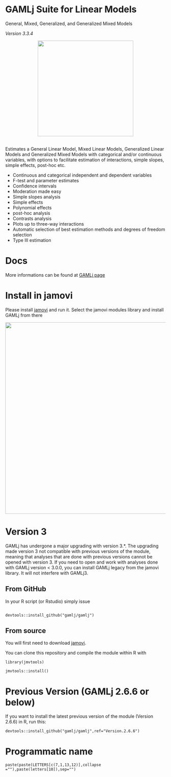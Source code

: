 # GAMLj Suite for Linear Models

General, Mixed, Generalized, and Generalized Mixed Models 

<em id="version">Version 3.3.4 </em>























<center>
<img width="300" src="https://gamlj.github.io/commons/pics/ui.png" class="img-responsive" alt="">
</center>
<br>

Estimates a General Linear Model, Mixed Linear Models, Generalized Linear Models and Generalized Mixed Models with categorical and/or continuous variables, with options to facilitate estimation of interactions, simple slopes, simple effects, post-hoc etc.


* Continuous and categorical independent and dependent variables
* F-test and parameter estimates
* Confidence intervals
* Moderation made easy
* Simple slopes analysis
* Simple effects
* Polynomial effects
* post-hoc analysis
* Contrasts analysis
* Plots up to three-way interactions
* Automatic selection of best estimation methods and degrees of freedom selection
* Type III estimation

# Docs

More informations can be found at [GAMLj page](https://gamlj.github.io/)

# Install in jamovi

Please install [jamovi](https://www.jamovi.org/download.html) and run it. Select the jamovi modules library and install GAMLj from there


<center>
<img width="600" src="https://gamlj.github.io/glm/install.png" class="img-responsive" alt="">
</center>

# Version 3

GAMLj has undergone a major upgrading with version 3.*. The upgrading made version 3 not compatible with previous versions of the module, meaning
that analyses that are done with previous versions cannot be opened with version 3. If you need to open and work with analyses done with GAMLj version < 3.0.0, you can install GAMLj legacy from the jamovi library. It will not interfere with GAMLj3.

## From GitHub

In your R script (or Rstudio) simply issue 

```

devtools::install_github("gamlj/gamlj")

```

## From source


You will first need to download [jamovi](https://www.jamovi.org/download.html). 

You can clone this repository and compile the module within R with 

```
library(jmvtools)

jmvtools::install()

```

# Previous Version (GAMLj 2.6.6 or below)

If you want to install the latest previous version of the module (Version 2.6.6) in R, run this:

```
devtools::install_github("gamlj/gamlj",ref="Version.2.6.6")

```




# Programmatic name

```
paste(paste(LETTERS[c(7,1,13,12)],collapse =""),paste(letters[10]),sep="")

















































































































































































































































































































































































































































<center>
<img width="300" src="https://gamlj.github.io/commons/pics/ui.png" class="img-responsive" alt="">
</center>
<br>

Estimates a General Linear Model, Mixed Linear Models, Generalized Linear Models and Generalized Mixed Models with categorial and/or continuous variables, with options to facilitate estimation of interactions, simple slopes, simple effects, post-hoc etc.


* Continuous and categorical independent and dependent variables
* F-test and parameter estimates
* Confidence intervals
* Moderation made easy
* Simple slopes analysis
* Simple effects
* Polynomial effects
* post-hoc analysis
* Plots up to three-way interactions
* Automatic selection of best estimation methods and degrees of freedom selection
* Type III estimation

More informations can be found at [GAMLj page](https://gamlj.github.io/)

# Install in jamovi

Please install [jamovi](https://www.jamovi.org/download.html) and run it. Select the jamovi modules library and install GAMLj from there


<center>
<img width="600" src="https://gamlj.github.io/glm/install.png" class="img-responsive" alt="">
</center>

# Version 3

GAMLj has undergone a major upgrading with version 3.*. The upgrading made version 3 not compatible with previous versions of the module, meaning
that analyses that are done with previous versions cannot be opened with version 3. If you need to open and work with analyses done with GAMLj version < 3.0.0, you can install GAMLj legacy from the jamovi library. It will not interfere with GAMLj3.

## From GitHub

In your R script (or Rstudio) simply issue 

```

devtools::install_github("gamlj/gamlj")

```

## From source


You will first need to download [jamovi](https://www.jamovi.org/download.html). 

You can clone this repository and compile the module within R with 

```
library(jmvtools)

jmvtools::install()

```

# Previous Version (GAMLj 2.6.6 or below)

If you want to install the latest previous version of the module (Version 2.6.6) in R, run this:

```
devtools::install_github("gamlj/gamlj",ref="Version.2.6.6")

```




# Programmatic name

```
paste(paste(LETTERS[c(7,1,13,12)],collapse =""),paste(letters[10]),sep="")






















<center>
<img width="300" src="https://gamlj.github.io/commons/pics/ui.png" class="img-responsive" alt="">
</center>
<br>

Estimates a General Linear Model, Mixed Linear Models, Generalized Linear Models and Generalized Mixed Models with categorial and/or continuous variables, with options to facilitate estimation of interactions, simple slopes, simple effects, post-hoc etc.


* Continuous and categorical independent and dependent variables
* F-test and parameter estimates
* Confidence intervals
* Moderation made easy
* Simple slopes analysis
* Simple effects
* Polynomial effects
* post-hoc analysis
* Plots up to three-way interactions
* Automatic selection of best estimation methods and degrees of freedom selection
* Type III estimation

More informations can be found at [GAMLj page](https://gamlj.github.io/)

# Install in jamovi

Please install [jamovi](https://www.jamovi.org/download.html) and run it. Select the jamovi modules library and install GAMLj from there


<center>
<img width="600" src="https://gamlj.github.io/glm/install.png" class="img-responsive" alt="">
</center>

# Version 3

GAMLj has undergone a major upgrading with version 3.*. The upgrading made version 3 not compatible with previous versions of the module, meaning
that analyses that are done with previous versions cannot be opened with version 3. If you need to open and work with analyses done with GAMLj version < 3.0.0, you can install GAMLj legacy from the jamovi library. It will not interfere with GAMLj3.

## From GitHub

In your R script (or Rstudio) simply issue 

```

devtools::install_github("gamlj/gamlj")

```

## From source


You will first need to download [jamovi](https://www.jamovi.org/download.html). 

You can clone this repository and compile the module within R with 

```
library(jmvtools)

jmvtools::install()

```

# Previous Version (GAMLj 2.6.6 or below)

If you want to install the latest previous version of the module (Version 2.6.6) in R, run this:

```
devtools::install_github("gamlj/gamlj",ref="Version.2.6.6")

```




# Programmatic name

```
paste(paste(LETTERS[c(7,1,13,12)],collapse =""),paste(letters[10]),sep="")

```
